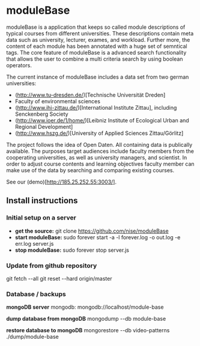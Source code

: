 # moduleBase
moduleBase is a application that keeps so called module descriptions of typical courses from different universities. These descriptions contain meta data such as university, lecturer, exames, and workload. Further more, the content of each module has been annotated with a huge set of semntical tags. The core feature of moduleBase is a advanced search functionality that allows the user to combine a multi criteria search by using boolean operators.

The current instance of moduleBase includes a data set from two german universities:

* (http://www.tu-dresden.de/)[Technische Universität Dreden] 
 * Faculty of environmental sciences 
 * (http://www.ihi-zittau.de/)[International Institute Zittau], including Senckenberg Society
 * (http://www.ioer.de/1/home/)[Leibniz Institute of Ecological Urban and Regional Development]
* (http://www.hszg.de/)[University of Applied Sciences Zittau/Görlitz]

The project follows the idea of Open Daten. All containing data is publically available. The purposes target audiences include faculty members from the cooperating universities, as well as university managers, and scientist. In order to adjust course contents and learning objectives faculty member can make use of the data by searching and comparing existing courses. 

See our (demo)[http://185.25.252.55:3003/].

## Install instructions

### Initial setup on a server

* **get the source:** git clone https://github.com/nise/moduleBase
* **start moduleBase:** sudo forever start -a -l forever.log -o out.log -e err.log server.js
* **stop moduleBase:** sudo forever stop server.js

### Update from github repository

git fetch --all
git reset --hard origin/master

### Database / backups

**mongoDB server**
mongodb: mongodb://localhost/module-base

**dump database from mongoDB** 
mongodump --db module-base

**restore database to mongoDB**
mongorestore --db video-patterns ./dump/module-base


